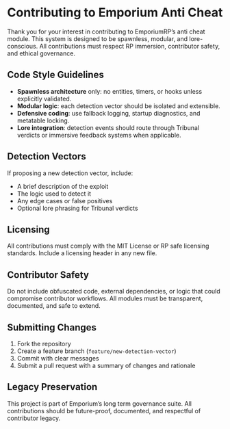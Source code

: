 # Contributing to Emporium Anti Cheat

Thank you for your interest in contributing to EmporiumRP’s anti cheat module. This system is designed to be spawnless, modular, and lore-conscious. All contributions must respect RP immersion, contributor safety, and ethical governance.

## Code Style Guidelines

- **Spawnless architecture** only: no entities, timers, or hooks unless explicitly validated.
- **Modular logic**: each detection vector should be isolated and extensible.
- **Defensive coding**: use fallback logging, startup diagnostics, and metatable locking.
- **Lore integration**: detection events should route through Tribunal verdicts or immersive feedback systems when applicable.

## Detection Vectors

If proposing a new detection vector, include:

- A brief description of the exploit
- The logic used to detect it
- Any edge cases or false positives
- Optional lore phrasing for Tribunal verdicts

## Licensing

All contributions must comply with the MIT License or RP safe licensing standards. Include a licensing header in any new file.

## Contributor Safety

Do not include obfuscated code, external dependencies, or logic that could compromise contributor workflows. All modules must be transparent, documented, and safe to extend.

## Submitting Changes

1. Fork the repository
2. Create a feature branch (`feature/new-detection-vector`)
3. Commit with clear messages
4. Submit a pull request with a summary of changes and rationale

## Legacy Preservation

This project is part of Emporium’s long term governance suite. All contributions should be future-proof, documented, and respectful of contributor legacy.

